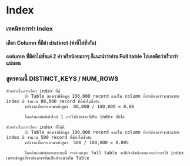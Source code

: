 # Index

### เทคนิคการทำ Index

#### เลือก Column ที่มีค่า distinct (ค่าที่ไม่ซ้ำกัน)
#### column ที่มีค่าไม่ซ้ำแค่ 2 ค่า หรือน้อยมากๆ ก็แนะนำว่าอ่าน Full table ไปเลยดีกว่าเร็วกว่าแน่นอน
###  สูตรตามนี้ DISTINCT_KEYS / NUM_ROWS

```text
ตัวอย่างในการเลือก index ที่ดี
       ถ้า Table ของเรามีข้อมูล 100,000 record และใน column ที่เราต้องการจะนำมาทำ index มี จำนวน 88,000 record ที่มีค่าไม่ซ้ำกัน
       หลังจากนั้นเราเอามาเข้าสูตร  88,000 / 100,000 = 0.88

       โดยถ้าผลลัพธ์เข้าใกล้ 1 เท่าไรก็เข้าข่ายที่เป็น index ที่ดีได้
```
```text
ตัวอย่างในการเลือก index ที่ไม่ดี
       ถ้า Table ของเรามีข้อมูล 100,000 record และใน column ที่เราต้องการจะนำมาทำ index มี จำนวน 500 record ที่มีค่าไม่ซ้ำกัน
       หลังจากนั้นเราเอามาเข้าสูตร  500 / 100,000 = 0.005 

       โดยถ้าผลลัพธ์ออกมาแบบนี้ เราอ่านแบบ full table จะมีประสิทธิภาพมากกว่าการใช้ index เพราะข้อมูลที่เราต้องการนั้นเป็นส่วนมากใน Table
```
